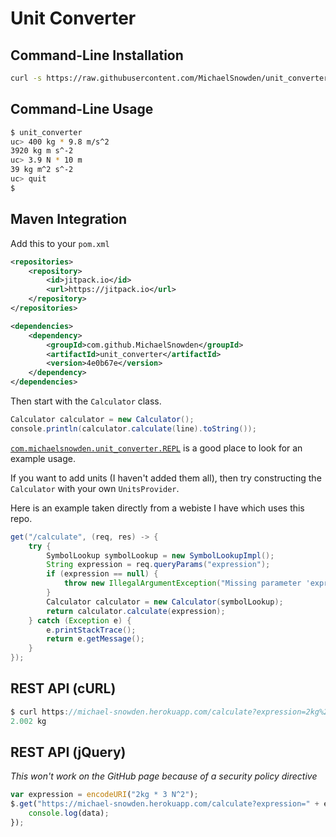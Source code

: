 # Unit Converter

## Command-Line Installation
```bash
curl -s https://raw.githubusercontent.com/MichaelSnowden/unit_converter/master/install.sh | sh
```

## Command-Line Usage
```bash
$ unit_converter
uc> 400 kg * 9.8 m/s^2
3920 kg m s^-2
uc> 3.9 N * 10 m
39 kg m^2 s^-2
uc> quit
$
```

## Maven Integration
Add this to your `pom.xml`
```xml
<repositories>
    <repository>
        <id>jitpack.io</id>
        <url>https://jitpack.io</url>
    </repository>
</repositories>

<dependencies>
    <dependency>
        <groupId>com.github.MichaelSnowden</groupId>
        <artifactId>unit_converter</artifactId>
        <version>4e0b67e</version>
    </dependency>
</dependencies>
```

Then start with the `Calculator` class.

```java
Calculator calculator = new Calculator();
console.println(calculator.calculate(line).toString());
```

[`com.michaelsnowden.unit_converter.REPL`](https://github.com/MichaelSnowden/unit_converter/blob/master/src/main/java/com/michaelsnowden/unit_converter/REPL.java) is a good place to look for an example usage.

If you want to add units (I haven't added them all), then try constructing the `Calculator` with your own `UnitsProvider`.

Here is an example taken directly from a webiste I have which uses this repo.

```java
get("/calculate", (req, res) -> {
    try {
        SymbolLookup symbolLookup = new SymbolLookupImpl();
        String expression = req.queryParams("expression");
        if (expression == null) {
            throw new IllegalArgumentException("Missing parameter 'expression'");
        }
        Calculator calculator = new Calculator(symbolLookup);
        return calculator.calculate(expression);
    } catch (Exception e) {
        e.printStackTrace();
        return e.getMessage();
    }
});
```

## REST API (cURL)
```javascript
$ curl https://michael-snowden.herokuapp.com/calculate?expression=2kg%20%2B%202g
2.002 kg
```

## REST API (jQuery)
*This won't work on the GitHub page because of a security policy directive*
```javascript
var expression = encodeURI("2kg * 3 N^2");
$.get("https://michael-snowden.herokuapp.com/calculate?expression=" + expression, function (data) {
    console.log(data);
});
```
